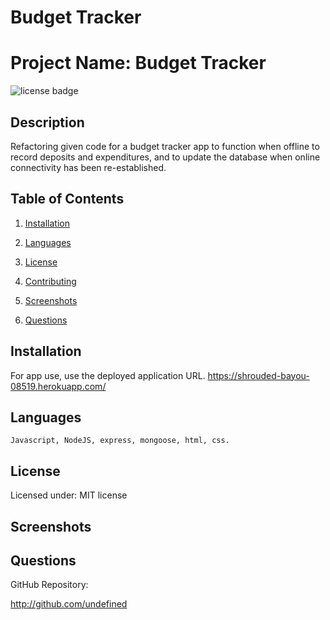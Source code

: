 # Budget Tracker

# Project Name: Budget Tracker

![license badge](https://img.shields.io/static/v1?label=license&message=MIT&color=blue)

## Description

Refactoring given code for a budget tracker app to function when offline to record deposits and expenditures, and to update the database when online connectivity has been re-established.

## Table of Contents

1. [Installation](#installation)

2. [Languages](#languages)

3. [License](#license)

4. [Contributing](#contributing)

5. [Screenshots](#screenshots)

6. [Questions](#questions)

## Installation

For app use, use the deployed application URL.
https://shrouded-bayou-08519.herokuapp.com/

## Languages

`Javascript, NodeJS, express, mongoose, html, css.`

## License

Licensed under: MIT license

## Screenshots

## Questions

GitHub Repository:

http://github.com/undefined
